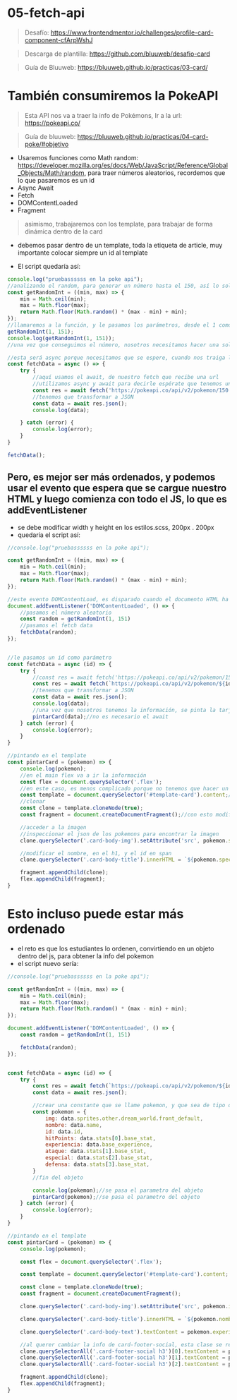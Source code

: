# 05-fetch-api
> Desafío: https://www.frontendmentor.io/challenges/profile-card-component-cfArpWshJ

> Descarga de plantilla: https://github.com/bluuweb/desafio-card

> Guía de Bluuweb: https://bluuweb.github.io/practicas/03-card/

# También consumiremos la PokeAPI
> Esta API nos va a traer la info de Pokémons, Ir a la url: https://pokeapi.co/

> Guía de bluuweb: https://bluuweb.github.io/practicas/04-card-poke/#objetivo

- Usaremos funciones como Math random: https://developer.mozilla.org/es/docs/Web/JavaScript/Reference/Global_Objects/Math/random, para traer números aleatorios, recordemos que lo que pasaremos es un id
- Async Await
- Fetch
- DOMContentLoaded
- Fragment

> asimismo, trabajaremos con los template, para trabajar de forma dinámica dentro de la card
- debemos pasar dentro de un template, toda la etiqueta de article, muy importante colocar siempre un id al template

- El script quedaría así:
```javascript
console.log("pruebassssss en la poke api");
//analizando el random, para generar un número hasta el 150, así lo solicita la API de poke, hay que leer documentación
const getRandomInt = ((min, max) => {
    min = Math.ceil(min);
    max = Math.floor(max);
    return Math.floor(Math.random() * (max - min) + min);
});
//llamaremos a la función, y le pasamos los parámetros, desde el 1 como mínimo, y el 151 como máximo ya que en este caso, el máximo lo excluirá la función
getRandomInt(1, 151);
console.log(getRandomInt(1, 151));
//una vez que conseguimos el número, nosotros necesitamos hacer una solicitud a la url de la API

//esta será async porque necesitamos que se espere, cuando nos traiga la info la pintaremos
const fetchData = async () => {
    try {
        //aquí usamos el await, de nuestro fetch que recibe una url
        //utilizamos async y await para decirle espérate que tenemos una solicitud, cuando tengas esa solicitud pasamos a la siguiente línea, y luego pintamos en el console
        const res = await fetch('https://pokeapi.co/api/v2/pokemon/150');
        //tenemos que transformar a JSON
        const data = await res.json();
        console.log(data);

    } catch (error) {
        console.log(error);
    }
}

fetchData();
```

## Pero, es mejor ser más ordenados, y podemos usar el evento que espera que se cargue nuestro HTML y luego comienza con todo el JS, lo que es addEventListener
- se debe modificar width y height en los estilos.scss, 200px . 200px
- quedaría el script así:
```javascript
//console.log("pruebassssss en la poke api");

const getRandomInt = ((min, max) => {
    min = Math.ceil(min);
    max = Math.floor(max);
    return Math.floor(Math.random() * (max - min) + min);
});

//este evento DOMContentLoad, es disparado cuando el documento HTML ha sido completamente cargado y parseado, sin esperar css, imagenes y subframes para finalizar la carga.
document.addEventListener('DOMContentLoaded', () => {
    //pasamos el número aleatorio
    const random = getRandomInt(1, 151)
    //pasamos el fetch data
    fetchData(random);
});


//le pasamos un id como parámetro
const fetchData = async (id) => {
    try {
        //const res = await fetch('https://pokeapi.co/api/v2/pokemon/150');
        const res = await fetch(`https://pokeapi.co/api/v2/pokemon/${id}`);
        //tenemos que transformar a JSON
        const data = await res.json();
        console.log(data);
        //una vez que nosotros tenemos la información, se pinta la tarjeta con la data
        pintarCard(data);//no es necesario el await
    } catch (error) {
        console.log(error);
    }
}

//pintando en el template
const pintarCard = (pokemon) => {
    console.log(pokemon);
    //en el main flex va a ir la información
    const flex = document.querySelector('.flex');
    //en este caso, es menos complicado porque no tenemos que hacer un array del pokemon en el template
    const template = document.querySelector('#template-card').content;//no olvidar el content porque necesito lo que está dentro de la etiqueta
    //clonar
    const clone = template.cloneNode(true);
    const fragment = document.createDocumentFragment();//con esto modificamos dinámicamente el DOM

    //acceder a la imagen
    //inspeccionar el json de los pokemons para encontrar la imagen
    clone.querySelector('.card-body-img').setAttribute('src', pokemon.sprites.other.dream_world.front_default);

    //modificar el nombre, en el h1, y el id en span
    clone.querySelector('.card-body-title').innerHTML = `${pokemon.species.name} <span>${pokemon.id}</span>`;

    fragment.appendChild(clone);
    flex.appendChild(fragment);
}
```

# Esto incluso puede estar más ordenado
- el reto es que los estudiantes lo ordenen, convirtiendo en un objeto dentro del js, para obtener la info del pokemon
- el script nuevo sería:
```javascript
//console.log("pruebassssss en la poke api");

const getRandomInt = ((min, max) => {
    min = Math.ceil(min);
    max = Math.floor(max);
    return Math.floor(Math.random() * (max - min) + min);
});

document.addEventListener('DOMContentLoaded', () => {
    const random = getRandomInt(1, 151)

    fetchData(random);
});


const fetchData = async (id) => {
    try {
        const res = await fetch(`https://pokeapi.co/api/v2/pokemon/${id}`);
        const data = await res.json();

        //crear una constante que se llame pokemon, y que sea de tipo objeto
        const pokemon = {
            img: data.sprites.other.dream_world.front_default,
            nombre: data.name,
            id: data.id,
            hitPoints: data.stats[0].base_stat,
            experiencia: data.base_experience,
            ataque: data.stats[1].base_stat,
            especial: data.stats[2].base_stat,
            defensa: data.stats[3].base_stat,
        }
        //fin del objeto

        console.log(pokemon);//se pasa el parametro del objeto
        pintarCard(pokemon);//se pasa el parametro del objeto
    } catch (error) {
        console.log(error);
    }
}

//pintando en el template
const pintarCard = (pokemon) => {
    console.log(pokemon);

    const flex = document.querySelector('.flex');

    const template = document.querySelector('#template-card').content;

    const clone = template.cloneNode(true);
    const fragment = document.createDocumentFragment();

    clone.querySelector('.card-body-img').setAttribute('src', pokemon.img);

    clone.querySelector('.card-body-title').innerHTML = `${pokemon.nombre} <span>${pokemon.id} hp: ${pokemon.hitPoints}</span> `;

    clone.querySelector('.card-body-text').textContent = pokemon.experiencia + ' exp';

    //al querer cambiar la info de card-footer-social, esta clase se repite tres veces, no podemos usar querySelector porque sólo nos tomará una, pero sí querySelectorAll
    clone.querySelectorAll('.card-footer-social h3')[0].textContent = pokemon.ataque + 'K';
    clone.querySelectorAll('.card-footer-social h3')[1].textContent = pokemon.especial + 'K';
    clone.querySelectorAll('.card-footer-social h3')[2].textContent = pokemon.defensa + 'K';

    fragment.appendChild(clone);
    flex.appendChild(fragment);
}
```
